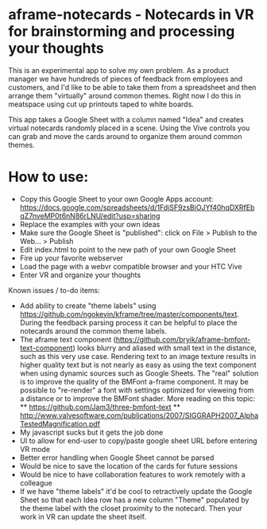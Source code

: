 # aframe-notecards - Notecards in VR for brainstorming and processing your thoughts

This is an experimental app to solve my own problem. As a product manager we have hundreds of pieces of feedback from employees and customers, and I'd like to be able to take them from a spreadsheet and then arrange them "virtually" around common themes. Right now I do this in meatspace using cut up printouts taped to white boards.

This app takes a Google Sheet with a column named "Idea" and creates virtual notecards randomly placed in a scene. Using the Vive controls you can grab and move the cards around to organize them around common themes.

# How to use:
* Copy this Google Sheet to your own Google Apps account: https://docs.google.com/spreadsheets/d/1FdjSF9zsBiOJYf40hqDXRfEbqZ7nveMP0t6nN86rLNU/edit?usp=sharing
* Replace the examples with your own ideas
* Make sure the Google Sheet is "published": click on File > Publish to the Web... > Publish
* Edit index.html to point to the new path of your own Google Sheet
* Fire up your favorite webserver
* Load the page with a webvr compatible browser and your HTC Vive
* Enter VR and organize your thoughts

Known issues / to-do items:
* Add ability to create "theme labels" using https://github.com/ngokevin/kframe/tree/master/components/text. During the feedback parsing process it can be helpful to place the notecards around the common theme labels.
* The aframe text component (https://github.com/bryik/aframe-bmfont-text-component) looks blurry and aliased with small text in the distance, such as this very use case. Rendering text to an image texture results in higher quality text but is not nearly as easy as using the text component when using dynamic sources such as Google Sheets. The "real" solution is to improve the quality of the BMFont a-frame component. It may be possible to "re-render" a font with settings optimized for vieweing from a distance or to improve the BMFont shader. More reading on this topic:
** https://github.com/Jam3/three-bmfont-text
** http://www.valvesoftware.com/publications/2007/SIGGRAPH2007_AlphaTestedMagnification.pdf
* My javascript sucks but it gets the job done
* UI to allow for end-user to copy/paste google sheet URL before entering VR mode
* Better error handling when Google Sheet cannot be parsed
* Would be nice to save the location of the cards for future sessions
* Would be nice to have collaboration features to work remotely with a colleague
* If we have "theme labels" it'd be cool to retractively update the Google Sheet so that each Idea row has a new column "Theme" populated by the theme label with the closet proximity to the notecard. Then your work in VR can update the sheet itself.
